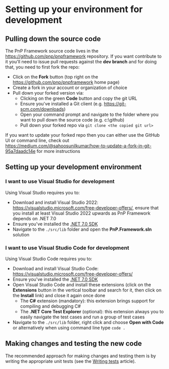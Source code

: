 # Setting up your environment for development

## Pulling down the source code

The PnP Framework source code lives in the https://github.com/pnp/pnpframework repository. If you want contribute to it you'll need to issue pull requests against the **dev branch** and for doing that, you need to first fork the repo:

- Click on the **Fork** button (top right on the https://github.com/pnp/pnpframework home page)
- Create a fork in your account or organization of choice
- Pull down your forked version via:
  - Clicking on the green **Code** button and copy the git URL
  - Ensure you've installed a Git client (e.g. https://git-scm.com/downloads)
  - Open your command prompt and navigate to the folder where you want to pull down the source code (e.g. c:\github)
  - Pull down your forked repo via `git clone <the copied git url>`

If you want to update your forked repo then you can either use the GitHub UI or command line, check out https://medium.com/@sahoosunilkumar/how-to-update-a-fork-in-git-95a7daadc14e for more instructions

## Setting up your development environment

### I want to use Visual Studio for development

Using Visual Studio requires you to:

- Download and install Visual Studio 2022: https://visualstudio.microsoft.com/free-developer-offers/, ensure that you install at least Visual Studio 2022 upwards as PnP Framework depends on .NET 7.0
- Ensure you've installed the [.NET 7.0 SDK](https://dotnet.microsoft.com/download/dotnet/7.0)
- Navigate to the `./src/lib` folder and open the **PnP.Framework.sln** solution

### I want to use Visual Studio Code for development

Using Visual Studio Code requires you to:

- Download and install Visual Studio Code: https://visualstudio.microsoft.com/free-developer-offers/
- Ensure you've installed the [.NET 7.0 SDK](https://dotnet.microsoft.com/download/dotnet/7.0)
- Open Visual Studio Code and install these extensions (click on the **Extensions** button in the vertical toolbar and search for it, then click on the **Install** link) and close it again once done
  - The **C#** extension (mandatory): this extension brings support for compiling and debugging C#
  - The **.NET Core Test Explorer** (optional): this extension always you to easily navigate the test cases and run a group of test cases
- Navigate to the `./src/lib` folder, right click and choose **Open with Code** or alternatively when using command line type `code .`

## Making changes and testing the new code

The recommended approach for making changes and testing them is by writing the appropriate unit tests (see the [Writing tests](writing-tests.md) article).